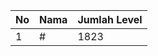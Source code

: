 | No | Nama            | Jumlah Level |
|----|-----------------|--------------|
| 1  | #    |    1823        |
